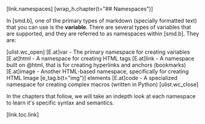 [link.namespaces]
[wrap_h.chapter(t="## Namespaces")]

In [smd.b], one of the primary types of markdown (specially formatted text) that you can use is the **variable**. There are several types of variables that are supported, and they are referred to as namespaces within [smd.b]. They are:

[ulist.wc_open]
[E.at]var - The primary namespace for creating variables
[E.at]html - A namespace for creating HTML tags
[E.at]link - A namespace built on @html, that is for creating hyperlinks and anchors (bookmarks)
[E.at]image - Another HTML-based namespace, specifically for creating HTML Image [e_tag.b(t="img")] elements
[E.at]code - A specialized namespace for creating complex macros (written in Python)
[ulist.wc_close]

In the chapters that follow, we will take an indepth look at each namespace to learn it's specific syntax and semantics.

[link.toc.link]
